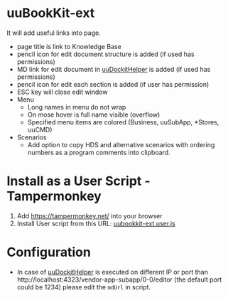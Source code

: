 # uuBookKit-ext
It will add useful links into page.
- page title is link to Knowledge Base
- pencil icon for edit document structure is added (if used has permissions)
- MD link for edit document in [uuDockitHelper](https://github.com/jiridudekusy/uuDockitHelper) is added (if used has permissions)
- pencil icon for edit each section is added (if user has permission)
- ESC key will close edit window
- Menu
  - Long names in menu do not wrap
  - On mose hover is full name visible (overflow)
  - Specified menu items are colored (Business, uuSubApp, *Stores, uuCMD)
- Scenarios
  - Add option to copy HDS and alternative scenarios with ordering numbers as a program comments into clipboard.

# Install as a User Script - Tampermonkey
1. Add https://tampermonkey.net/ into your browser
2. Install User script from this URL: [uubookkit-ext.user.js](https://github.com/PetrHavelka/uubookkit-ext/raw/master/uubookkit-ext.user.js)

# Configuration
- In case of [uuDockitHelper](https://github.com/jiridudekusy/uuDockitHelper) is executed on different IP or port than http://localhost:4323/vendor-app-subapp/0-0/editor (the default port could be 1234) please edit the `mdUrl` in script. 
